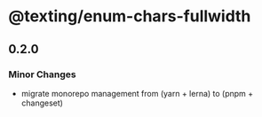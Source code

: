 # @texting/enum-chars-fullwidth

## 0.2.0

### Minor Changes

- migrate monorepo management from (yarn + lerna) to (pnpm + changeset)
